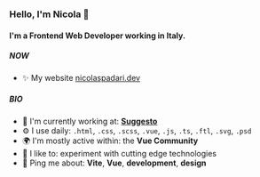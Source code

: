 ### Hello, I'm Nicola 👋

#### I'm a Frontend Web Developer working in Italy.

##### NOW

- ✨ My website [nicolaspadari.dev](https://nicolaspadari.dev)

##### BIO

- 🏢 I'm currently working at: **[Suggesto](https://suggesto.it)**
- ⚙️ I use daily: `.html`, `.css`, `.scss`, `.vue`, `.js`, `.ts`, `.ftl`, `.svg`, `.psd`
- 🌍 I'm mostly active within: the **Vue Community**
- 💅 I like to: experiment with cutting edge technologies
- 💬 Ping me about: **Vite**, **Vue**, **development**, **design**
